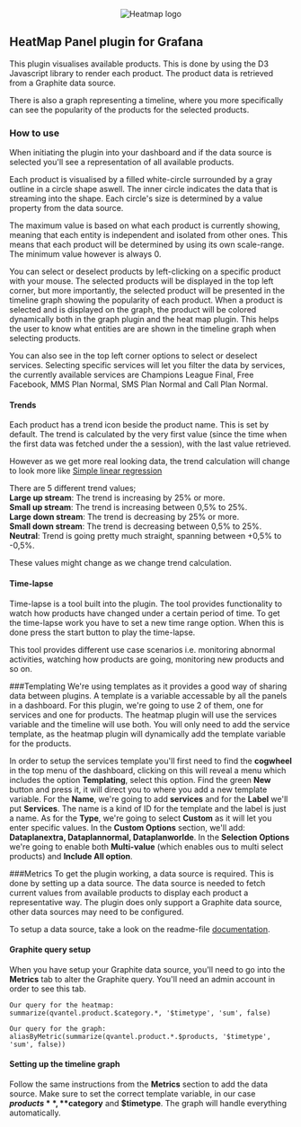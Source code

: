<p align="center">
  <img src="images/logo_HeatMap.svg" alt="Heatmap logo"/>
</p>

## HeatMap Panel plugin for Grafana
This plugin visualises available products. This is done by using the D3 Javascript library to render each product. The product data is retrieved from a Graphite data source.

There is also a graph representing a timeline, where you more specifically can see the popularity of the products for the selected products.

### How to use
When initiating the plugin into your dashboard and if the data source is selected you'll see a representation of all available products.

Each product is visualised by a filled white-circle surrounded by a gray outline in a circle shape aswell.
The inner circle indicates the data that is streaming into the shape. Each circle's size is determined by a value property from the data source.

The maximum value is based on what each product is currently showing, meaning that each entity is independent and isolated from other ones. This means that each product will be determined by using its own scale-range. The minimum value however is always 0.

You can select or deselect products by left-clicking on a specific product with your mouse. The selected products will be displayed in the top left corner, but more importantly, the selected product will be presented in the timeline graph showing the popularity of each product. When a product is selected and is displayed on the graph, the product will be colored dynamically both in the graph plugin and the heat map plugin. This helps the user to know what entities are are shown in the timeline graph when selecting products.

You can also see in the top left corner options to select or deselect services. Selecting specific services will let you filter the data by services, the currently available services are Champions League Final, Free Facebook, MMS Plan Normal, SMS Plan Normal and Call Plan Normal.

#### Trends
Each product has a trend icon beside the product name. This is set by default. The trend is calculated by the very first value (since the time when the first data was fetched under the a session), with the last value retrieved.

However as we get more real looking data, the trend calculation will change to look more like [Simple linear regression](https://en.wikipedia.org/wiki/Simple_linear_regression)

 There are 5 different trend values;<br>
 **Large up stream**: The trend is increasing by 25% or more.<br>
 **Small up stream**: The trend is increasing between 0,5% to 25%.<br>
 **Large down stream**: The trend is decreasing by 25% or more.<br>
 **Small down stream**: The trend is decreasing between 0,5% to 25%.<br>
 **Neutral**: Trend is going pretty much straight, spanning between +0,5% to -0,5%.

 These values might change as we change trend calculation.

#### Time-lapse
Time-lapse is a tool built into the plugin. The tool provides functionality to watch how products have changed under a certain period of time.
To get the time-lapse work you have to set a new time range option. When this is done press the start button to play the time-lapse.

This tool provides different use case scenarios i.e. monitoring abnormal activities, watching how products are going, monitoring new products and so on.

###Templating
We're using templates as it provides a good way of sharing data between plugins. A template is a variable accessable by all the panels in a dashboard. For this plugin, we're going to use 2 of them, one for services and one for products. The heatmap plugin will use the services variable and the timeline will use both. You will only need to add the service template, as the heatmap plugin will dynamically add the template variable for the products.

In order to setup the services template you'll first need to find the **cogwheel** in the top menu of the dashboard, clicking on this will reveal a menu which includes the option **Templating**, select this option. Find the green **New** button and press it, it will direct you to where you add a new template variable. For the **Name**, we're going to add **services** and for the **Label** we'll put **Services**. The name is a kind of ID for the template and the label is just a name. As for the **Type**, we're going to select **Custom** as it will let you enter specific values. In the **Custom Options** section, we'll add: **Dataplanextra, Dataplannormal, Dataplanworlde**. In the **Selection Options** we're going to enable both **Multi-value** (which enables ous to multi select products) and **Include All option**.

###Metrics
To get the plugin working, a data source is required. This is done by setting up a data source. The data source is needed to fetch current values from available products to display each product a representative way.
The plugin does only support a Graphite data source, other data sources may need to be configured.

To setup a data source, take a look on the readme-file [documentation](https://github.com/flygare/QvantelFrontend#data-source-setup).

#### Graphite query setup
When you have setup your Graphite data source, you'll need to go into the **Metrics** tab to alter the Graphite query. You'll need an admin account in order to see this tab.<br>

```
Our query for the heatmap:
summarize(qvantel.product.$category.*, '$timetype', 'sum', false)

Our query for the graph:
aliasByMetric(summarize(qvantel.product.*.$products, '$timetype', 'sum', false))
```

#### Setting up the timeline graph
Follow the same instructions from the **Metrics** section to add the data source. Make sure to set the correct template variable, in our case **$products**,**$category** and **$timetype**. The graph will handle everything automatically.
